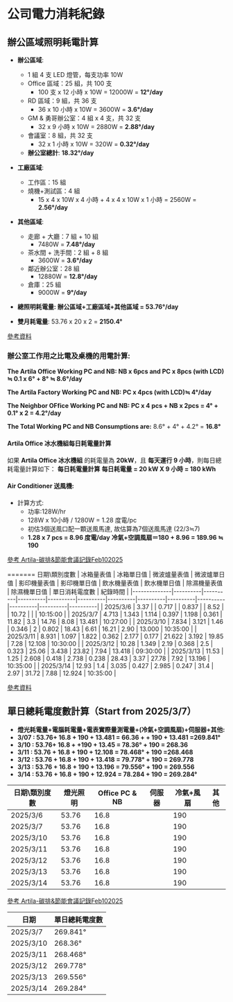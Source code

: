 # 公司電力消耗紀錄

## 辦公區域照明耗電計算

- **辦公區域**:  
  - 1 組 4 支 LED 燈管，每支功率 10W  
  - Office 區域：25 組，共 100 支  
    - 100 支 x 12 小時 x 10W = 12000W = **12°/day**  
  - RD 區域：9 組，共 36 支  
    - 36 x 10 小時 x 10W = 3600W = **3.6°/day**  
  - GM & 勇哥辦公室：4 組 x 4 支，共 32 支  
    - 32 x 9 小時 x 10W = 2880W = **2.88°/day**  
  - 會議室：8 組，共 32 支  
    - 32 x 1 小時 x 10W = 320W = **0.32°/day**  
  - **辦公室總計**: **18.32°/day**  

- **工廠區域**:  
  - 工作區：15 組  
  - 燒機+測試區：4 組  
    - 15 x 4 x 10W x 4 小時 + 4 x 4 x 10W x 1 小時 = 2560W = **2.56°/day**  

- **其他區域**:  
  - 走廊 + 大廳：7 組 + 10 組  
    - 7480W = **7.48°/day**  
  - 茶水間 + 洗手間：2 組 + 8 組  
    - 3600W = **3.6°/day**  
  - 鄰近辦公室：28 組  
    - 12880W = **12.8°/day**  
  - 倉庫：25 組  
    - 9000W = **9°/day**  

- **總照明耗電量: 辦公區域+工廠區域+其他區域 = 53.76°/day**  
- **雙月耗電量**: 53.76 x 20 x 2 = **2150.4°**  

[參考資料](https://docs.google.com/document/d/1u8RTfudd8ApBmxJg5l6y_HTEd6GtGsMeeZCrC3ECWEs/edit?台)

### 辦公室工作用之比電及桌機的用電計算:

   **The Artila Office Working PC and NB:  NB x 6pcs and PC x 8pcs (with LCD) ≒ 0.1 x 6° + 8° ≒ 8.6°/day** 

   **The Artila Factory Working PC and NB: PC x 4pcs (with LCD)≒ 4°/day**

   **The Neighbor OFfice Working PC and NB: PC x 4 pcs + NB x 2pcs = 4° + 0.1° x 2 = 4.2°/day**

**The Total Working PC and NB Consumptions are:** 8.6° + 4° + 4.2° = **16.8°**

#### Artila Office 冰水機組每日耗電量計算

如果 **Artila Office 冰水機組** 的耗電量為 **20kW**，且 **每天運行 9 小時**，則每日總耗電量計算如下：
**每日耗電量計算**
**每日耗電量 = 20 kW X 9 小時 = 180 kWh**
#### Air Conditioner 送風機:
- 計算方式:
  - 功率:128W/hr
  - 128W x 10小時 / 1280W = 1.28 度電/pc
  - 初估3個送風口配一顆送風馬達, 故估算為7個送風馬達 (22/3≒7)
  - **1.28 x 7 pcs = 8.96 度電/day**
  **冷氣+空調風扇＝180 + 8.96 = 189.96 ≒ 190**

[參考 Artila-碳排&節能會議記錄Feb102025](Artila-碳排&節能會議記錄-Feb102025.md)

=======
 日期\類別度數  | 冰箱量表值 | 冰箱單日值 | 微波爐量表值 | 微波爐單日值 | 影印機量表值 | 影印機單日值 | 飲水機量表值 | 飲水機單日值 | 除濕機量表值 | 除濕機單日值 | 單日消耗電度數 | 紀錄時間  |
|--------------|----------|----------|----------|----------|----------|----------|----------|----------|----------|----------|----------|----------|
| 2025/3/6    | 3.37     |          | 0.717    |          | 0.837    |          | 8.52     |          | 10.72    |          |          | 10:15:00 |
| 2025/3/7    | 4.713    | 1.343    | 1.114    | 0.397    | 1.198    | 0.361    | 11.82    | 3.3      | 14.76    | 8.08     | 13.481   | 10:27:00 |
| 2025/3/10   | 7.834    | 3.121    | 1.46     | 0.346    | 2        | 0.802    | 18.43    | 6.61     | 16.21    | 2.90     | 13.000   | 10:35:00 |
| 2025/3/11   | 8.931    | 1.097    | 1.822    | 0.362    | 2.177    | 0.177    | 21.622   | 3.192    | 19.85    | 7.28     | 12.108   | 10:30:00 |
| 2025/3/12   | 10.28    | 1.349    | 2.19     | 0.368    | 2.5      | 0.323    | 25.06    | 3.438    | 23.82    | 7.94     | 13.418   | 09:30:00 |
| 2025/3/13   | 11.53    | 1.25     | 2.608    | 0.418    | 2.738    | 0.238    | 28.43    | 3.37     | 27.78    | 7.92     | 13.196   | 10:35:00 |
| 2025/3/14   | 12.93    | 1.4      | 3.035    | 0.427    | 2.985    | 0.247    | 31.4     | 2.97     | 31.72    | 7.88     | 12.924   | 10:35:00 |

[參考資料](https://docs.google.com/spreadsheets/d/15qC8A5fQTgHm3z_aiqw64yScEbDyl_wbgTKzL_kQgRc/edit?usp=sharing)



## 單日總耗電度數計算（Start from 2025/3/7）

- **燈光耗電量+電腦耗電量+電表實際量測電量+(冷氣+空調風扇)+伺服器+其他:**
- **3/07 : 53.76+ 16.8 + 190 + 13.481 = 66.36 + + 190 + 13.481 =269.841°**
- **3/10 : 53.76+ 16.8 + +190 + 13.45 = 78.36° + 190 = 268.36**
- **3/11 : 53.76 + 16.8 + 190 + 12.108 = 78.468° + 190 =268.468** 
- **3/12 : 53.76 + 16.8 + 190 + 13.418 = 79.778° + 190 = 269.778**
- **3/13 : 53.76 + 16.8 + 190 + 13.196 = 79.556° + 190 = 269.556**
- **3/14 : 53.76 + 16.8 + 190 + 12.924 = 78.284 + 190 = 269.284°**

| 日期\類別度數  | 燈光照明 | Office PC & NB | 伺服器 | 冷氣+風扇 | 其他 |
|-------------|--------|---------------|------|--------|------|
| 2025/3/6    | 53.76  |     16.8      |      |  190   |      |
| 2025/3/7    | 53.76  |     16.8      |      |  190   |      |
| 2025/3/10   | 53.76  |     16.8      |      |  190   |      |
| 2025/3/11   | 53.76  |     16.8      |      |  190   |      |
| 2025/3/12   | 53.76  |     16.8      |      |  190   |      |
| 2025/3/13   | 53.76  |     16.8      |      |  190   |      |
| 2025/3/14   | 53.76  |     16.8      |      |  190   |      |

[參考 Artila-碳排&節能會議記錄Feb102025](Artila-碳排&節能會議記錄-Feb102025.md)




| 日期        | 單日總耗電度數 |
|------------|--------------|
| 2025/3/7  | 269.841° |
| 2025/3/10 | 268.36° |
| 2025/3/11 | 268.468° |
| 2025/3/12 | 269.778° |
| 2025/3/13 | 269.556° |
| 2025/3/14 | 269.284° |
